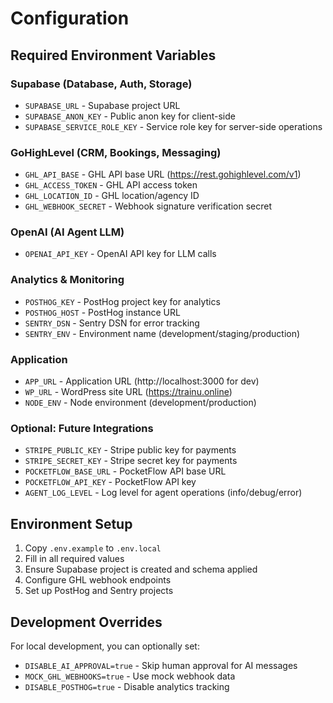 # Configuration

## Required Environment Variables

### Supabase (Database, Auth, Storage)
- `SUPABASE_URL` - Supabase project URL
- `SUPABASE_ANON_KEY` - Public anon key for client-side
- `SUPABASE_SERVICE_ROLE_KEY` - Service role key for server-side operations

### GoHighLevel (CRM, Bookings, Messaging)
- `GHL_API_BASE` - GHL API base URL (https://rest.gohighlevel.com/v1)
- `GHL_ACCESS_TOKEN` - GHL API access token
- `GHL_LOCATION_ID` - GHL location/agency ID
- `GHL_WEBHOOK_SECRET` - Webhook signature verification secret

### OpenAI (AI Agent LLM)
- `OPENAI_API_KEY` - OpenAI API key for LLM calls

### Analytics & Monitoring
- `POSTHOG_KEY` - PostHog project key for analytics
- `POSTHOG_HOST` - PostHog instance URL
- `SENTRY_DSN` - Sentry DSN for error tracking
- `SENTRY_ENV` - Environment name (development/staging/production)

### Application
- `APP_URL` - Application URL (http://localhost:3000 for dev)
- `WP_URL` - WordPress site URL (https://trainu.online)
- `NODE_ENV` - Node environment (development/production)

### Optional: Future Integrations
- `STRIPE_PUBLIC_KEY` - Stripe public key for payments
- `STRIPE_SECRET_KEY` - Stripe secret key for payments
- `POCKETFLOW_BASE_URL` - PocketFlow API base URL
- `POCKETFLOW_API_KEY` - PocketFlow API key
- `AGENT_LOG_LEVEL` - Log level for agent operations (info/debug/error)

## Environment Setup

1. Copy `.env.example` to `.env.local`
2. Fill in all required values
3. Ensure Supabase project is created and schema applied
4. Configure GHL webhook endpoints
5. Set up PostHog and Sentry projects

## Development Overrides

For local development, you can optionally set:
- `DISABLE_AI_APPROVAL=true` - Skip human approval for AI messages
- `MOCK_GHL_WEBHOOKS=true` - Use mock webhook data
- `DISABLE_POSTHOG=true` - Disable analytics tracking
